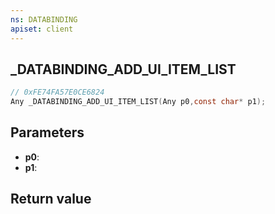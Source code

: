 ```yaml
---
ns: DATABINDING
apiset: client
---
```

## _DATABINDING_ADD_UI_ITEM_LIST

```c
// 0xFE74FA57E0CE6824
Any _DATABINDING_ADD_UI_ITEM_LIST(Any p0,const char* p1);
```


## Parameters
* **p0**:
* **p1**:

## Return value